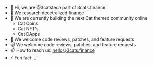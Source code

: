 - 👋 Hi, we are @3catstech part of 3cats.finance
- 👀 We research decetralized finance
- 🌱 We are currently building the next Cat themed community online
   - Cat Coins
   - Cat NFT's
   - Cat DApps
- 💞️ We welcome code reviews, patches, and feature requests
- 😻 We welcome code reviews, patches, and feature requests
- 📫 How to reach us: hello@3cats.finance
- ⚡ Fun fact: ...

<!---
3catstech/3catstech is a ✨ special ✨ repository because its `README.md` (this file) appears on your GitHub profile.
You can click the Preview link to take a look at your changes.
--->
